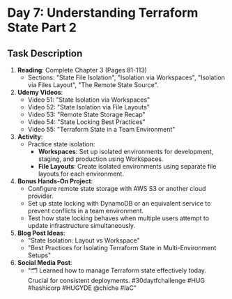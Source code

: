 # Day 7: Understanding Terraform State Part 2

## Task Description

1. **Reading**: Complete Chapter 3 (Pages 81-113)
   - Sections: "State File Isolation", "Isolation via Workspaces", "Isolation via Files Layout", "The Remote State Source".
2. **Udemy Videos**: 
   - Video 51: "State Isolation via Workspaces"
   - Video 52: "State Isolation via File Layouts"
   - Video 53: "Remote State Storage Recap"
   - Video 54: "State Locking Best Practices"
   - Video 55: "Terraform State in a Team Environment"
3. **Activity**: 
   - Practice state isolation:
     - **Workspaces**: Set up isolated environments for development, staging, and production using Workspaces.
     - **File Layouts**: Create isolated environments using separate file layouts for each environment.
4. **Bonus Hands-On Project**: 
   - Configure remote state storage with AWS S3 or another cloud provider.
   - Set up state locking with DynamoDB or an equivalent service to prevent conflicts in a team environment.
   - Test how state locking behaves when multiple users attempt to update infrastructure simultaneously.
5. **Blog Post Ideas**: 
   - "State Isolation: Layout vs Workspace"
   - "Best Practices for Isolating Terraform State in Multi-Environment Setups"
6. **Social Media Post**: 
   - "🗂 Learned how to manage Terraform state effectively today. Crucial for consistent deployments. #30daytfchallenge #HUG #hashicorp #HUGYDE @chiche #IaC"

